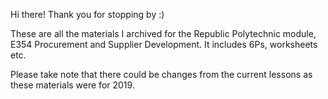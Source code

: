 Hi there! Thank you for stopping by :)

These are all the materials I archived for the Republic Polytechnic module, E354 Procurement and Supplier Development. It includes 6Ps, worksheets etc.

Please take note that there could be changes from the current lessons as these materials were for 2019.
